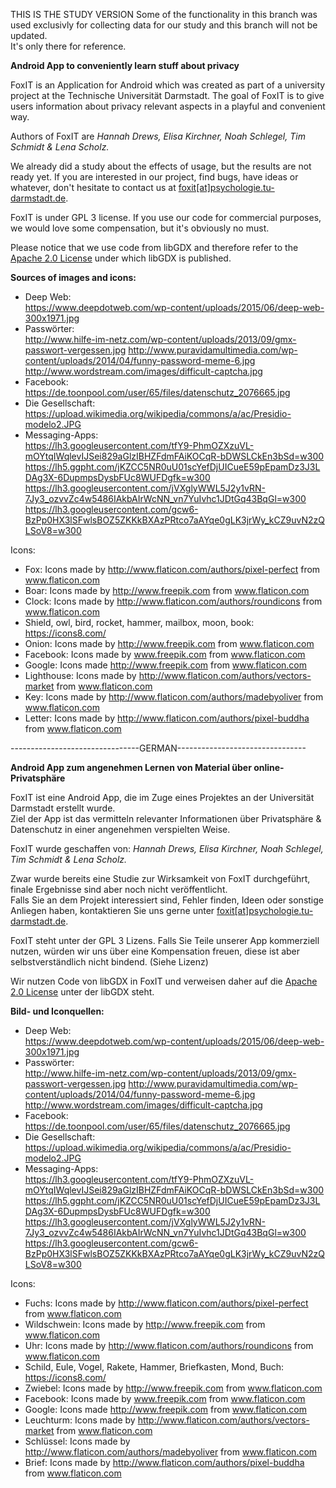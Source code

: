 THIS IS THE STUDY VERSION
Some of the functionality in this branch was used exclusivly for collecting data for our study and this branch will not be updated.  
It's only there for reference. 

**Android App to conveniently learn stuff about privacy**

FoxIT is an Application for Android which was created as part of a university project at the Technische Universität Darmstadt. The goal of FoxIT is to give users information about privacy relevant aspects in a playful and convenient way.

Authors of FoxIT are _Hannah Drews, Elisa Kirchner, Noah Schlegel, Tim Schmidt & Lena Scholz._

We already did a study about the effects of usage, but the results are not ready yet. If you are interested in our project, find bugs, have ideas or whatever, don't hesitate to contact us at [foxit[at]psychologie.tu-darmstadt.de](mailto:foxit@psychologie.tu-darmstad.de).

FoxIT is under GPL 3 license. If you use our code for commercial purposes, we would love some compensation, but it's obviously no must. 

Please notice that we use code from libGDX and therefore refer to the [Apache 2.0 License](https://www.apache.org/licenses/LICENSE-2.0) under which libGDX is published.

__Sources of images and icons:__

- Deep Web:  
https://www.deepdotweb.com/wp-content/uploads/2015/06/deep-web-300x1971.jpg 
- Passwörter:  
http://www.hilfe-im-netz.com/wp-content/uploads/2013/09/gmx-passwort-vergessen.jpg 
http://www.puravidamultimedia.com/wp-content/uploads/2014/04/funny-password-meme-6.jpg 
http://www.wordstream.com/images/difficult-captcha.jpg 
- Facebook:  
https://de.toonpool.com/user/65/files/datenschutz_2076665.jpg 
- Die Gesellschaft:  
https://upload.wikimedia.org/wikipedia/commons/a/ac/Presidio-modelo2.JPG 
- Messaging-Apps:  
https://lh3.googleusercontent.com/tfY9-PhmOZXzuVL-mOYtqIWqlevIJSei829aGlzIBHZFdmFAiKOCqR-bDWSLCkEn3bSd=w300  
https://lh5.ggpht.com/jKZCC5NR0uU01scYefDjUICueE59pEpamDz3J3LDAg3X-6DupmpsDysbFUc8WUFDgfk=w300  
https://lh3.googleusercontent.com/jVXglyWWL5J2y1vRN-7Jy3_ozvvZc4w5486IAkbAIrWcNN_vn7YuIvhc1JDtGq43BqGl=w300  
https://lh3.googleusercontent.com/gcw6-BzPp0HX3lSFwlsBOZ5ZKKkBXAzPRtco7aAYqe0gLK3jrWy_kCZ9uvN2zQLSoV8=w300  

Icons:  
- Fox: Icons made by http://www.flaticon.com/authors/pixel-perfect from www.flaticon.com 
- Boar: Icons made by http://www.freepik.com from www.flaticon.com 
- Clock: Icons made by http://www.flaticon.com/authors/roundicons from www.flaticon.com 
- Shield, owl, bird, rocket, hammer, mailbox, moon, book: https://icons8.com/ 
- Onion: Icons made by http://www.freepik.com from www.flaticon.com 
- Facebook: Icons made by www.freepik.com from www.flaticon.com 
- Google: Icons made http://www.freepik.com from www.flaticon.com 
- Lighthouse: Icons made by http://www.flaticon.com/authors/vectors-market from www.flaticon.com 
- Key: Icons made by http://www.flaticon.com/authors/madebyoliver from www.flaticon.com 
- Letter: Icons made by http://www.flaticon.com/authors/pixel-buddha from www.flaticon.com

--------------------------------GERMAN--------------------------------


**Android App zum angenehmen Lernen von Material über online-Privatsphäre**

FoxIT ist eine Android App, die im Zuge eines Projektes an der Universität Darmstadt erstellt wurde.  
Ziel der App ist das vermitteln relevanter Informationen über Privatsphäre & Datenschutz in einer angenehmen verspielten Weise.

FoxIT wurde geschaffen von: _Hannah Drews, Elisa Kirchner, Noah Schlegel, Tim Schmidt & Lena Scholz._

Zwar wurde bereits eine Studie zur Wirksamkeit von FoxIT durchgeführt, finale Ergebnisse sind aber noch nicht veröffentlicht.  
Falls Sie an dem Projekt interessiert sind, Fehler finden, Ideen oder sonstige Anliegen haben, kontaktieren Sie uns gerne unter [foxit[at]psychologie.tu-darmstadt.de](mailto:foxit@psychologie.tu-darmstad.de).

FoxIT steht unter der GPL 3 Lizens. Falls Sie Teile unserer App kommerziell nutzen, würden wir uns über eine Kompensation freuen, diese ist aber selbstverständlich nicht bindend. (Siehe Lizenz)

Wir nutzen Code von libGDX in FoxIT und verweisen daher auf die [Apache 2.0 License](https://www.apache.org/licenses/LICENSE-2.0) unter der libGDX steht.

__Bild- und Iconquellen:__

- Deep Web:  
https://www.deepdotweb.com/wp-content/uploads/2015/06/deep-web-300x1971.jpg 
- Passwörter:  
http://www.hilfe-im-netz.com/wp-content/uploads/2013/09/gmx-passwort-vergessen.jpg 
http://www.puravidamultimedia.com/wp-content/uploads/2014/04/funny-password-meme-6.jpg 
http://www.wordstream.com/images/difficult-captcha.jpg 
- Facebook:  
https://de.toonpool.com/user/65/files/datenschutz_2076665.jpg 
- Die Gesellschaft:  
https://upload.wikimedia.org/wikipedia/commons/a/ac/Presidio-modelo2.JPG 
- Messaging-Apps:  
https://lh3.googleusercontent.com/tfY9-PhmOZXzuVL-mOYtqIWqlevIJSei829aGlzIBHZFdmFAiKOCqR-bDWSLCkEn3bSd=w300  
https://lh5.ggpht.com/jKZCC5NR0uU01scYefDjUICueE59pEpamDz3J3LDAg3X-6DupmpsDysbFUc8WUFDgfk=w300  
https://lh3.googleusercontent.com/jVXglyWWL5J2y1vRN-7Jy3_ozvvZc4w5486IAkbAIrWcNN_vn7YuIvhc1JDtGq43BqGl=w300  
https://lh3.googleusercontent.com/gcw6-BzPp0HX3lSFwlsBOZ5ZKKkBXAzPRtco7aAYqe0gLK3jrWy_kCZ9uvN2zQLSoV8=w300  

Icons:  
- Fuchs: Icons made by http://www.flaticon.com/authors/pixel-perfect from www.flaticon.com 
- Wildschwein: Icons made by http://www.freepik.com from www.flaticon.com 
- Uhr: Icons made by http://www.flaticon.com/authors/roundicons from www.flaticon.com 
- Schild, Eule, Vogel, Rakete, Hammer, Briefkasten, Mond, Buch: https://icons8.com/ 
- Zwiebel: Icons made by http://www.freepik.com from www.flaticon.com 
- Facebook: Icons made by www.freepik.com from www.flaticon.com 
- Google: Icons made http://www.freepik.com from www.flaticon.com 
- Leuchturm: Icons made by http://www.flaticon.com/authors/vectors-market from www.flaticon.com 
- Schlüssel: Icons made by http://www.flaticon.com/authors/madebyoliver from www.flaticon.com 
- Brief: Icons made by http://www.flaticon.com/authors/pixel-buddha from www.flaticon.com
